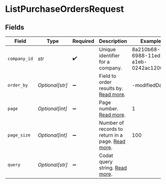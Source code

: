# ListPurchaseOrdersRequest


## Fields

| Field                                                                                           | Type                                                                                            | Required                                                                                        | Description                                                                                     | Example                                                                                         |
| ----------------------------------------------------------------------------------------------- | ----------------------------------------------------------------------------------------------- | ----------------------------------------------------------------------------------------------- | ----------------------------------------------------------------------------------------------- | ----------------------------------------------------------------------------------------------- |
| `company_id`                                                                                    | *str*                                                                                           | :heavy_check_mark:                                                                              | Unique identifier for a company.                                                                | 8a210b68-6988-11ed-a1eb-0242ac120002                                                            |
| `order_by`                                                                                      | *Optional[str]*                                                                                 | :heavy_minus_sign:                                                                              | Field to order results by. [Read more](https://docs.codat.io/using-the-api/ordering-results).   | -modifiedDate                                                                                   |
| `page`                                                                                          | *Optional[int]*                                                                                 | :heavy_minus_sign:                                                                              | Page number. [Read more](https://docs.codat.io/using-the-api/paging).                           | 1                                                                                               |
| `page_size`                                                                                     | *Optional[int]*                                                                                 | :heavy_minus_sign:                                                                              | Number of records to return in a page. [Read more](https://docs.codat.io/using-the-api/paging). | 100                                                                                             |
| `query`                                                                                         | *Optional[str]*                                                                                 | :heavy_minus_sign:                                                                              | Codat query string. [Read more](https://docs.codat.io/using-the-api/querying).                  |                                                                                                 |